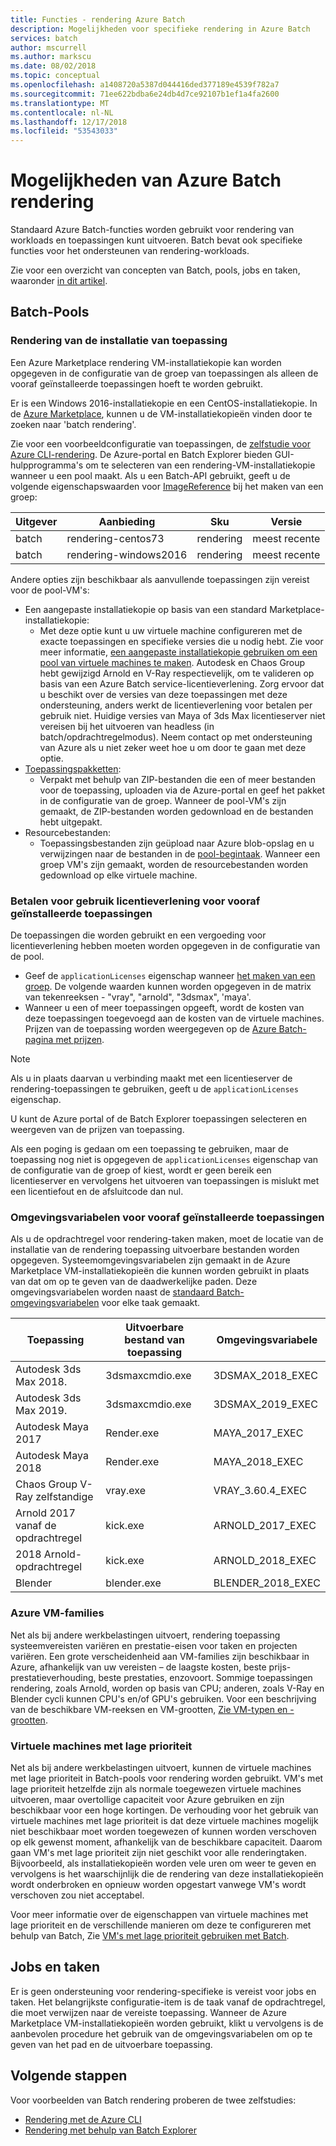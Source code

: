 ```yaml
---
title: Functies - rendering Azure Batch
description: Mogelijkheden voor specifieke rendering in Azure Batch
services: batch
author: mscurrell
ms.author: markscu
ms.date: 08/02/2018
ms.topic: conceptual
ms.openlocfilehash: a1408720a5387d044416ded377189e4539f782a7
ms.sourcegitcommit: 71ee622bdba6e24db4d7ce92107b1ef1a4fa2600
ms.translationtype: MT
ms.contentlocale: nl-NL
ms.lasthandoff: 12/17/2018
ms.locfileid: "53543033"
---
```

# <a name="azure-batch-rendering-capabilities"></a>Mogelijkheden van Azure Batch rendering

Standaard Azure Batch-functies worden gebruikt voor rendering van workloads en toepassingen kunt uitvoeren. Batch bevat ook specifieke functies voor het ondersteunen van rendering-workloads.

Zie voor een overzicht van concepten van Batch, pools, jobs en taken, waaronder [in dit artikel](https://docs.microsoft.com/azure/batch/batch-api-basics).

## <a name="batch-pools"></a>Batch-Pools

### <a name="rendering-application-installation"></a>Rendering van de installatie van toepassing

Een Azure Marketplace rendering VM-installatiekopie kan worden opgegeven in de configuratie van de groep van toepassingen als alleen de vooraf geïnstalleerde toepassingen hoeft te worden gebruikt.

Er is een Windows 2016-installatiekopie en een CentOS-installatiekopie.  In de [Azure Marketplace](https://azuremarketplace.microsoft.com), kunnen u de VM-installatiekopieën vinden door te zoeken naar 'batch rendering'.

Zie voor een voorbeeldconfiguratie van toepassingen, de [zelfstudie voor Azure CLI-rendering](https://docs.microsoft.com/azure/batch/tutorial-rendering-cli).  De Azure-portal en Batch Explorer bieden GUI-hulpprogramma's om te selecteren van een rendering-VM-installatiekopie wanneer u een pool maakt.  Als u een Batch-API gebruikt, geeft u de volgende eigenschapswaarden voor [ImageReference](https://docs.microsoft.com/rest/api/batchservice/pool/add#imagereference) bij het maken van een groep:

| Uitgever | Aanbieding | Sku | Versie |
|---------|---------|---------|--------|
| batch | rendering-centos73 | rendering | meest recente |
| batch | rendering-windows2016 | rendering | meest recente |

Andere opties zijn beschikbaar als aanvullende toepassingen zijn vereist voor de pool-VM's:

* Een aangepaste installatiekopie op basis van een standard Marketplace-installatiekopie:
  * Met deze optie kunt u uw virtuele machine configureren met de exacte toepassingen en specifieke versies die u nodig hebt. Zie voor meer informatie, [een aangepaste installatiekopie gebruiken om een pool van virtuele machines te maken](https://docs.microsoft.com/azure/batch/batch-custom-images). Autodesk en Chaos Group hebt gewijzigd Arnold en V-Ray respectievelijk, om te valideren op basis van een Azure Batch service-licentieverlening. Zorg ervoor dat u beschikt over de versies van deze toepassingen met deze ondersteuning, anders werkt de licentieverlening voor betalen per gebruik niet. Huidige versies van Maya of 3ds Max licentieserver niet vereisen bij het uitvoeren van headless (in batch/opdrachtregelmodus). Neem contact op met ondersteuning van Azure als u niet zeker weet hoe u om door te gaan met deze optie.
* [Toepassingspakketten](https://docs.microsoft.com/azure/batch/batch-application-packages):
  * Verpakt met behulp van ZIP-bestanden die een of meer bestanden voor de toepassing, uploaden via de Azure-portal en geef het pakket in de configuratie van de groep. Wanneer de pool-VM's zijn gemaakt, de ZIP-bestanden worden gedownload en de bestanden hebt uitgepakt.
* Resourcebestanden:
  * Toepassingsbestanden zijn geüpload naar Azure blob-opslag en u verwijzingen naar de bestanden in de [pool-begintaak](https://docs.microsoft.com/rest/api/batchservice/pool/add#starttask). Wanneer een groep VM's zijn gemaakt, worden de resourcebestanden worden gedownload op elke virtuele machine.

### <a name="pay-for-use-licensing-for-pre-installed-applications"></a>Betalen voor gebruik licentieverlening voor vooraf geïnstalleerde toepassingen

De toepassingen die worden gebruikt en een vergoeding voor licentieverlening hebben moeten worden opgegeven in de configuratie van de pool.

* Geef de `applicationLicenses` eigenschap wanneer [het maken van een groep](https://docs.microsoft.com/rest/api/batchservice/pool/add#request-body).  De volgende waarden kunnen worden opgegeven in de matrix van tekenreeksen - "vray", "arnold", "3dsmax", 'maya'.
* Wanneer u een of meer toepassingen opgeeft, wordt de kosten van deze toepassingen toegevoegd aan de kosten van de virtuele machines.  Prijzen van de toepassing worden weergegeven op de [Azure Batch-pagina met prijzen](https://azure.microsoft.com/pricing/details/batch/#graphic-rendering).

> [!NOTE]
> Als u in plaats daarvan u verbinding maakt met een licentieserver de rendering-toepassingen te gebruiken, geeft u de `applicationLicenses` eigenschap.

U kunt de Azure portal of de Batch Explorer toepassingen selecteren en weergeven van de prijzen van toepassing.

Als een poging is gedaan om een toepassing te gebruiken, maar de toepassing nog niet is opgegeven de `applicationLicenses` eigenschap van de configuratie van de groep of kiest, wordt er geen bereik een licentieserver en vervolgens het uitvoeren van toepassingen is mislukt met een licentiefout en de afsluitcode dan nul.

### <a name="environment-variables-for-pre-installed-applications"></a>Omgevingsvariabelen voor vooraf geïnstalleerde toepassingen

Als u de opdrachtregel voor rendering-taken maken, moet de locatie van de installatie van de rendering toepassing uitvoerbare bestanden worden opgegeven.  Systeemomgevingsvariabelen zijn gemaakt in de Azure Marketplace VM-installatiekopieën die kunnen worden gebruikt in plaats van dat om op te geven van de daadwerkelijke paden.  Deze omgevingsvariabelen worden naast de [standaard Batch-omgevingsvariabelen](https://docs.microsoft.com/azure/batch/batch-compute-node-environment-variables) voor elke taak gemaakt.

|Toepassing|Uitvoerbare bestand van toepassing|Omgevingsvariabele|
|---------|---------|---------|
|Autodesk 3ds Max 2018.|3dsmaxcmdio.exe|3DSMAX_2018_EXEC|
|Autodesk 3ds Max 2019.|3dsmaxcmdio.exe|3DSMAX_2019_EXEC|
|Autodesk Maya 2017|Render.exe|MAYA_2017_EXEC|
|Autodesk Maya 2018|Render.exe|MAYA_2018_EXEC|
|Chaos Group V-Ray zelfstandige|vray.exe|VRAY_3.60.4_EXEC|
Arnold 2017 vanaf de opdrachtregel|kick.exe|ARNOLD_2017_EXEC|
|2018 Arnold-opdrachtregel|kick.exe|ARNOLD_2018_EXEC|
|Blender|blender.exe|BLENDER_2018_EXEC|

### <a name="azure-vm-families"></a>Azure VM-families

Net als bij andere werkbelastingen uitvoert, rendering toepassing systeemvereisten variëren en prestatie-eisen voor taken en projecten variëren.  Een grote verscheidenheid aan VM-families zijn beschikbaar in Azure, afhankelijk van uw vereisten – de laagste kosten, beste prijs-prestatieverhouding, beste prestaties, enzovoort.
Sommige toepassingen rendering, zoals Arnold, worden op basis van CPU; anderen, zoals V-Ray en Blender cycli kunnen CPU's en/of GPU's gebruiken.
Voor een beschrijving van de beschikbare VM-reeksen en VM-grootten, [Zie VM-typen en -grootten](https://docs.microsoft.com/azure/virtual-machines/windows/sizes).

### <a name="low-priority-vms"></a>Virtuele machines met lage prioriteit

Net als bij andere werkbelastingen uitvoert, kunnen de virtuele machines met lage prioriteit in Batch-pools voor rendering worden gebruikt.  VM's met lage prioriteit hetzelfde zijn als normale toegewezen virtuele machines uitvoeren, maar overtollige capaciteit voor Azure gebruiken en zijn beschikbaar voor een hoge kortingen.  De verhouding voor het gebruik van virtuele machines met lage prioriteit is dat deze virtuele machines mogelijk niet beschikbaar moet worden toegewezen of kunnen worden verschoven op elk gewenst moment, afhankelijk van de beschikbare capaciteit. Daarom gaan VM's met lage prioriteit zijn niet geschikt voor alle renderingtaken. Bijvoorbeeld, als installatiekopieën worden vele uren om weer te geven en vervolgens is het waarschijnlijk die de rendering van deze installatiekopieën wordt onderbroken en opnieuw worden opgestart vanwege VM's wordt verschoven zou niet acceptabel.

Voor meer informatie over de eigenschappen van virtuele machines met lage prioriteit en de verschillende manieren om deze te configureren met behulp van Batch, Zie [VM's met lage prioriteit gebruiken met Batch](https://docs.microsoft.com/azure/batch/batch-low-pri-vms).

## <a name="jobs-and-tasks"></a>Jobs en taken

Er is geen ondersteuning voor rendering-specifieke is vereist voor jobs en taken.  Het belangrijkste configuratie-item is de taak vanaf de opdrachtregel, die moet verwijzen naar de vereiste toepassing.
Wanneer de Azure Marketplace VM-installatiekopieën worden gebruikt, klikt u vervolgens is de aanbevolen procedure het gebruik van de omgevingsvariabelen om op te geven van het pad en de uitvoerbare toepassing.

## <a name="next-steps"></a>Volgende stappen

Voor voorbeelden van Batch rendering proberen de twee zelfstudies:

* [Rendering met de Azure CLI](https://docs.microsoft.com/azure/batch/tutorial-rendering-cli)
* [Rendering met behulp van Batch Explorer](https://docs.microsoft.com/azure/batch/tutorial-rendering-batchexplorer-blender)
